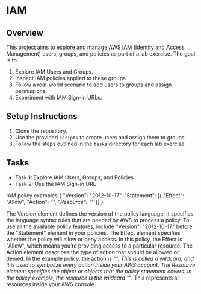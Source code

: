 # IAM

## Overview
This project aims to explore and manage AWS IAM (Identity and Access Management) users, groups, and policies as part of a lab exercise. The goal is to:

1. Explore IAM Users and Groups.
2. Inspect IAM policies applied to these groups.
3. Follow a real-world scenario to add users to groups and assign permissions.
4. Experiment with IAM Sign-in URLs.

## Setup Instructions
1. Clone the repository.
2. Use the provided `scripts` to create users and assign them to groups.
3. Follow the steps outlined in the `tasks` directory for each lab exercise.

## Tasks
- Task 1: Explore IAM Users, Groups, and Policies
- Task 2: Use the IAM Sign-in URL

IAM policy examples
{
"Version": "2012-10-17",
"Statement": [{
"Effect": "Allow",
"Action": "*",
"Resource": "*"
}]
}

The Version element defines the version of the policy language. It specifies the language syntax rules that are needed by AWS to process a policy. To use all the available policy features, include "Version": "2012-10-17" before the "Statement" element in your policies.
The Effect element specifies whether the policy will allow or deny access. In this policy, the Effect is "Allow", which means you’re providing access to a particular resource.
The Action element describes the type of action that should be allowed or denied. In the example policy, the action is "*". This is called a wildcard, and it is used to symbolize every action inside your AWS account.
The Resource element specifies the object or objects that the policy statement covers. In the policy example, the resource is the wildcard "*". This represents all resources inside your AWS console.
